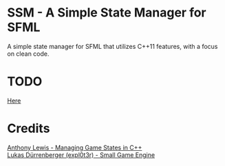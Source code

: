 # SSM - A Simple State Manager for SFML
A simple state manager for SFML that utilizes C++11 features, with a focus on clean code.

# TODO
[Here](https://github.com/aclonegeek/SSM/issues)

# Credits
[Anthony Lewis - Managing Game States in C++](http://gamedevgeek.com/tutorials/managing-game-states-in-c/)  
[Lukas Dürrenberger (expl0t3r) - Small Game Engine](https://github.com/eXpl0it3r/SmallGameEngine)
